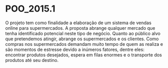 # POO_2015.1
O projeto tem como finalidade a elaboração de um sistema de vendas online para supermercados. A proposta abrange qualquer mercado que tenha identificado potencial neste tipo de negócio. Quanto ao público alvo que pretendemos atingir, abrange os supermercados e os clientes. Como compras nos supermercados demandam muito tempo de quem as realiza e são momentos de estresse devido a inúmeros fatores, dentre eles: encontrar produtos desejados, espera em filas enormes e o transporte dos produtos até seu destino.
